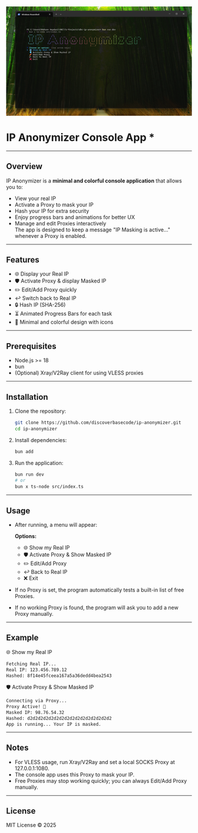 ![App Screenshot](./public/001.png)
# IP Anonymizer Console App *
---

## Overview

IP Anonymizer is a **minimal and colorful console application** that allows you to:

- View your real IP
- Activate a Proxy to mask your IP
- Hash your IP for extra security
- Enjoy progress bars and animations for better UX
- Manage and edit Proxies interactively  
  The app is designed to keep a message "IP Masking is active..." whenever a Proxy is enabled.

---

## Features

- 🌐 Display your Real IP
- 🛡️ Activate Proxy & display Masked IP
- ✏️ Edit/Add Proxy quickly
- ↩️ Switch back to Real IP
- 🔒 Hash IP (SHA-256)
- ⏳ Animated Progress Bars for each task
- 🎨 Minimal and colorful design with icons

---

## Prerequisites

- Node.js >= 18
- bun
- (Optional) Xray/V2Ray client for using VLESS proxies

---

## Installation

1. Clone the repository:
   ```bash  
   git clone https://github.com/discoverbasecode/ip-anonymizer.git  
   cd ip-anonymizer  
   ```  

2. Install dependencies:
   ```bash  
   bun add  
   ```  

3. Run the application:
   ```bash  
   bun run dev  
   # or  
   bun x ts-node src/index.ts  
   ```  

---

## Usage

- After running, a menu will appear:

  **Options:**
    - 🌐 Show my Real IP
    - 🛡️ Activate Proxy & Show Masked IP
    - ✏️ Edit/Add Proxy
    - ↩️ Back to Real IP
    - ❌ Exit

- If no Proxy is set, the program automatically tests a built-in list of free Proxies.
- If no working Proxy is found, the program will ask you to add a new Proxy manually.

---

## Example

🌐 Show my Real IP

```
Fetching Real IP...
Real IP: 123.456.789.12
Hashed: 8f14e45fceea167a5a36dedd4bea2543
```

🛡️ Activate Proxy & Show Masked IP

```
Connecting via Proxy...
Proxy Active! 🚀
Masked IP: 98.76.54.32
Hashed: d2d2d2d2d2d2d2d2d2d2d2d2d2d2d2d2
App is running... Your IP is masked.
```

---

## Notes

- For VLESS usage, run Xray/V2Ray and set a local SOCKS Proxy at 127.0.0.1:1080.
- The console app uses this Proxy to mask your IP.
- Free Proxies may stop working quickly; you can always Edit/Add Proxy manually.

---

## License

MIT License © 2025
